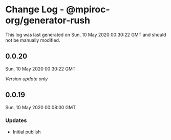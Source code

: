 # Change Log - @mpiroc-org/generator-rush

This log was last generated on Sun, 10 May 2020 00:30:22 GMT and should not be manually modified.

## 0.0.20
Sun, 10 May 2020 00:30:22 GMT

*Version update only*

## 0.0.19
Sun, 10 May 2020 00:08:00 GMT

### Updates

- Initial publish

